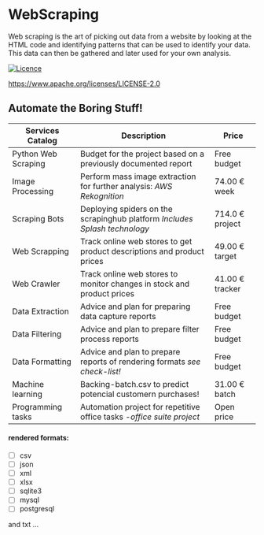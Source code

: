 # WebScraping

Web scraping is the art of picking out data from a website by looking at the HTML code and identifying patterns that can be used to identify your data. This data can then be gathered and later used for your own analysis.

[![Licence](https://img.shields.io/badge/licence-Apache%20Licence%20%282.0%29-blue.svg)](https://www.apache.org/licenses/LICENSE-2.0)

https://www.apache.org/licenses/LICENSE-2.0

## Automate the Boring Stuff! 

Services Catalog | Description | Price
---------------- | ----------- | -----
Python Web Scraping | Budget for the project based on a previously documented report | Free budget
Image Processing | Perform mass image extraction for further analysis: _AWS Rekognition_ | 74.00 € week
Scraping Bots | Deploying spiders on the scrapinghub platform *_Includes Splash technology_* | 714.0 € project
Web Scrapping | Track online web stores to get product descriptions and product prices | 49.00 € target 
Web Crawler | Track online web stores to monitor changes in stock and product prices | 41.00 € tracker 
Data Extraction | Advice and plan for preparing data capture reports | Free budget
Data Filtering | Advice and plan to prepare filter process reports | Free budget
Data Formatting | Advice and plan to prepare reports of rendering formats _see check-list!_ | Free budget
Machine learning | Backing-batch.csv to predict potencial customern purchases! | 31.00 € batch 
Programming tasks | Automation project for repetitive office tasks _-office suite project_ | Open price

#### rendered formats:
- [ ] csv 
- [ ] json
- [ ] xml
- [ ] xlsx
- [ ] sqlite3
- [ ] mysql
- [ ] postgresql

and txt ...

    

